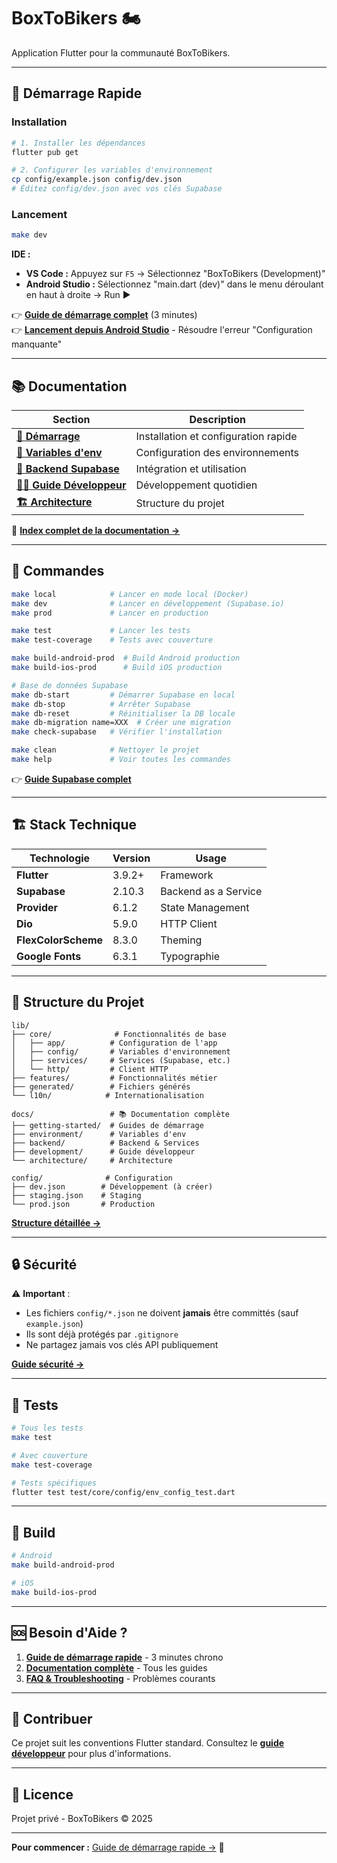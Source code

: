 # BoxToBikers 🏍️

Application Flutter pour la communauté BoxToBikers.

---

## 🚀 Démarrage Rapide

### Installation

```bash
# 1. Installer les dépendances
flutter pub get

# 2. Configurer les variables d'environnement
cp config/example.json config/dev.json
# Éditez config/dev.json avec vos clés Supabase
```

### Lancement

```bash
make dev
```

**IDE :**
- **VS Code :** Appuyez sur `F5` → Sélectionnez "BoxToBikers (Development)"
- **Android Studio :** Sélectionnez "main.dart (dev)" dans le menu déroulant en haut à droite → Run ▶

👉 **[Guide de démarrage complet](docs/getting-started/quick-start.md)** (3 minutes)  
👉 **[Lancement depuis Android Studio](docs/development/ANDROID_STUDIO_LAUNCH.md)** - Résoudre l'erreur "Configuration manquante"

---

## 📚 Documentation

| Section | Description |
|---------|-------------|
| **[🚀 Démarrage](docs/getting-started/)** | Installation et configuration rapide |
| **[🔧 Variables d'env](docs/environment/)** | Configuration des environnements |
| **[🔗 Backend Supabase](docs/backend/supabase/)** | Intégration et utilisation |
| **[👨‍💻 Guide Développeur](docs/development/)** | Développement quotidien |
| **[🏗️ Architecture](docs/architecture/)** | Structure du projet |

📖 **[Index complet de la documentation →](docs/README.md)**

---

## 🧰 Commandes

```bash
make local            # Lancer en mode local (Docker)
make dev              # Lancer en développement (Supabase.io)
make prod             # Lancer en production

make test             # Lancer les tests
make test-coverage    # Tests avec couverture

make build-android-prod  # Build Android production
make build-ios-prod      # Build iOS production

# Base de données Supabase
make db-start         # Démarrer Supabase en local
make db-stop          # Arrêter Supabase
make db-reset         # Réinitialiser la DB locale
make db-migration name=XXX  # Créer une migration
make check-supabase   # Vérifier l'installation

make clean            # Nettoyer le projet
make help             # Voir toutes les commandes
```

👉 **[Guide Supabase complet](docs/backend/supabase/SETUP_GUIDE.md)**

---

## 🏗️ Stack Technique

| Technologie | Version | Usage |
|-------------|---------|-------|
| **Flutter** | 3.9.2+ | Framework |
| **Supabase** | 2.10.3 | Backend as a Service |
| **Provider** | 6.1.2 | State Management |
| **Dio** | 5.9.0 | HTTP Client |
| **FlexColorScheme** | 8.3.0 | Theming |
| **Google Fonts** | 6.3.1 | Typographie |

---

## 📁 Structure du Projet

```
lib/
├── core/              # Fonctionnalités de base
│   ├── app/          # Configuration de l'app
│   ├── config/       # Variables d'environnement
│   ├── services/     # Services (Supabase, etc.)
│   └── http/         # Client HTTP
├── features/         # Fonctionnalités métier
├── generated/        # Fichiers générés
└── l10n/            # Internationalisation

docs/                 # 📚 Documentation complète
├── getting-started/  # Guides de démarrage
├── environment/      # Variables d'env
├── backend/          # Backend & Services
├── development/      # Guide développeur
└── architecture/     # Architecture

config/              # Configuration
├── dev.json        # Développement (à créer)
├── staging.json    # Staging
└── prod.json       # Production
```

**[Structure détaillée →](docs/architecture/project-structure.md)**

---

## 🔒 Sécurité

⚠️ **Important** :
- Les fichiers `config/*.json` ne doivent **jamais** être committés (sauf `example.json`)
- Ils sont déjà protégés par `.gitignore`
- Ne partagez jamais vos clés API publiquement

**[Guide sécurité →](docs/environment/README.md#-sécurité)**

---

## 🧪 Tests

```bash
# Tous les tests
make test

# Avec couverture
make test-coverage

# Tests spécifiques
flutter test test/core/config/env_config_test.dart
```

---

## 📱 Build

```bash
# Android
make build-android-prod

# iOS  
make build-ios-prod
```

---

## 🆘 Besoin d'Aide ?

1. **[Guide de démarrage rapide](docs/getting-started/quick-start.md)** - 3 minutes chrono
2. **[Documentation complète](docs/README.md)** - Tous les guides
3. **[FAQ & Troubleshooting](docs/getting-started/quick-start.md#-problèmes-)** - Problèmes courants

---

## 🤝 Contribuer

Ce projet suit les conventions Flutter standard. Consultez le **[guide développeur](docs/development/README.md)** pour plus d'informations.

---

## 📄 Licence

Projet privé - BoxToBikers © 2025

---

**Pour commencer :** [Guide de démarrage rapide →](docs/getting-started/quick-start.md) 🚀

